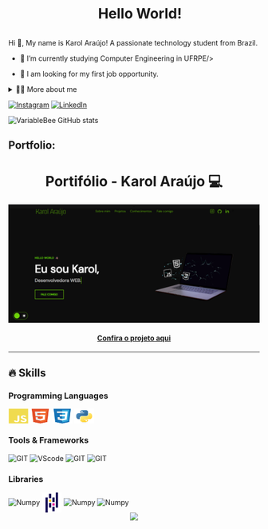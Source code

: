 <!--título-->
<div id="user-content-toc">
  <ul align="center">
    <summary><h1 style="display: inline-block">Hello World!</h1></summary>
</div>

<!-- Presentation -->
<p>
  Hi 👋, My name is Karol Araújo! A passionate technology student from Brazil.

  - 🌱 I’m currently studying Computer Engineering in UFRPE/>

  - 🔭 I am looking for my first job opportunity.
</p>

<!-- Dropdown -->
<details>
  <summary>👨‍💻 More about me</summary>

  - 💬 I am 21 years old and currently live in Brazil. I have experience with SQL, Python, Data Analysis. I have always liked working in a team, which helped me develop important skills such as creativity, communication and analytical skills.
  - 
  - ⚡I like reading, whether it's a good book or comics, as well as listening to podcasts about true crime. I also love playing futsal! I believe that our personal interests contribute to a more accurate perception of things and to solving problems. :)
</details>

<!-- Links -->
[![Instagram](https://img.shields.io/badge/Instagram-E4405F?style=for-the-badge&logo=instagram&logoColor=white)](https://www.instagram.com/kxaraujo.dev/)
[![LinkedIn](https://img.shields.io/badge/LinkedIn-0077B5?style=for-the-badge&logo=linkedin&logoColor=white)](https://www.linkedin.com/in/karolyna-araújo-31a327260/)

<!-- GithubStats -->
![VariableBee GitHub stats](https://github-readme-stats.vercel.app/api?username=eukarol&show_icons=true&theme=gotham)

<!-- Portfolio -->
## Portfolio:
<h1 align="center">Portifólio - Karol Araújo 💻</h1>

![Imagem do projeto finalizado](portifolio.png)

<h4 align="center"><a href="https://eukarol-dev.vercel.app/">Confira o projeto aqui</a></h4>

---

## 🔥 Skills
<!-- Skills: Programming Languages -->
  <div style="flex-basis: 48%;">
    <h3>Programming Languages</h3>
    <img align="center" alt="Js" height="30" width="40" src="https://raw.githubusercontent.com/devicons/devicon/master/icons/javascript/javascript-plain.svg">
    <img align="center" alt="HTML" height="30" width="40" src="https://raw.githubusercontent.com/devicons/devicon/master/icons/html5/html5-original.svg">
    <img align="center" alt="CSS" height="30" width="40" src="https://raw.githubusercontent.com/devicons/devicon/master/icons/css3/css3-original.svg">
    <img align="center" alt="Python" height="30" width="40" src="https://raw.githubusercontent.com/devicons/devicon/master/icons/python/python-original.svg">
  </div>
  
  <!-- Skills: Tools & Frameworks -->
  <div style="flex-basis: 48%;">
    <h3>Tools & Frameworks</h3>
    <img align="center" alt="GIT" height="30" width="40" src="https://cdn.jsdelivr.net/gh/devicons/devicon@latest/icons/flask/flask-original-wordmark.svg" />
    <img align="center" alt="VScode" height="30" width="40" src="https://cdn.jsdelivr.net/gh/devicons/devicon/icons/vscode/vscode-original.svg">
    <img align="center" alt="GIT" height="30" width="40"  src="https://cdn.jsdelivr.net/gh/devicons/devicon@latest/icons/git/git-original.svg" />
    <img align="center" alt="GIT" height="30" width="40" src="https://cdn.jsdelivr.net/gh/devicons/devicon@latest/icons/figma/figma-original.svg" />
  </div>
  
  <!-- Skills: Libraries -->
  <div style="flex-basis: 48%;">
    <h3>Libraries</h3>
    <img align="center" alt="Numpy" height="30" width="40" src="https://cdn.jsdelivr.net/gh/devicons/devicon/icons/numpy/numpy-original.svg">
    <img align="center" alt="Pandas" src="https://raw.githubusercontent.com/devicons/devicon/2ae2a900d2f041da66e950e4d48052658d850630/icons/pandas/pandas-original.svg" alt="pandas" width="40" height="40"/>
    <img align="center" alt="Numpy" height="30" width="40" src="https://cdn.jsdelivr.net/gh/devicons/devicon@latest/icons/matplotlib/matplotlib-original.svg" />
    <img align="center" alt="Numpy" height="30" width="40" src="https://cdn.jsdelivr.net/gh/devicons/devicon@latest/icons/tensorflow/tensorflow-original.svg" />                
  </div>

<!-- Profile Views -->
<div align="center">
  <img src="https://profile-counter.glitch.me/eukarol/count.svg?"  />
</div>
